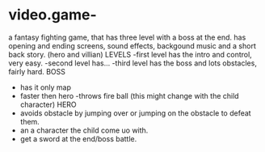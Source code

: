 # video.game-
a fantasy fighting game, that has three level with a boss at the end.
has opening and ending screens, sound effects, backgound music and a short back story.
(hero and villian)
LEVELS
-first level has the intro and control, very easy.
-second level has... 
-third level  has the boss and lots obstacles, fairly hard.
BOSS 
- has it only map
- faster then hero 
-throws fire ball
(this might change with the child character)
HERO 
- avoids obstacle by jumping over or jumping on the obstacle to defeat them.
- an a character the child come uo with. 
- get a sword at the end/boss battle.

